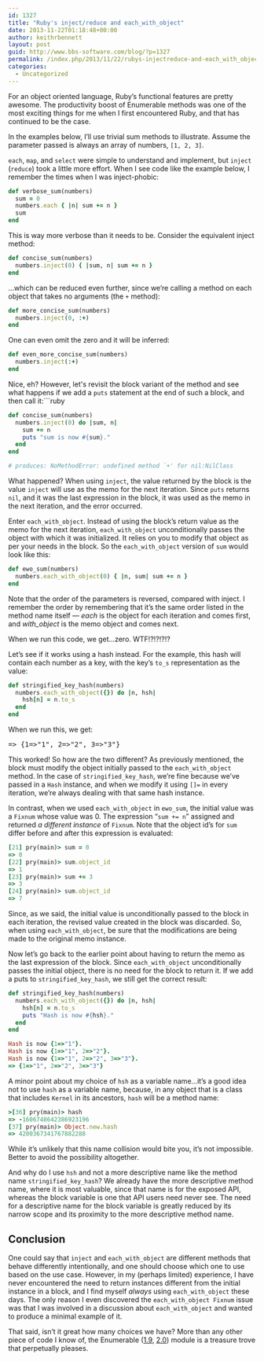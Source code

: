 ```yaml
---
id: 1327
title: "Ruby's inject/reduce and each_with_object"
date: 2013-11-22T01:18:48+00:00
author: keithrbennett
layout: post
guid: http://www.bbs-software.com/blog/?p=1327
permalink: /index.php/2013/11/22/rubys-injectreduce-and-each_with_object/
categories:
  - Uncategorized
---
```

For an object oriented language, Ruby&#8217;s functional features are pretty awesome. The productivity boost of Enumerable methods was one of the most exciting things for me when I first encountered Ruby, and that has continued to be the case.

In the examples below, I&#8217;ll use trivial sum methods to illustrate. Assume the parameter passed is always an array of numbers, `[1, 2, 3]`.

`each`, `map`, and `select` were simple to understand and implement, but `inject` (`reduce`) took a little more effort. When I see code like the example below, I remember the times when I was inject-phobic:

```ruby
def verbose_sum(numbers)
  sum = 0
  numbers.each { |n| sum += n }
  sum
end
```

This is way more verbose than it needs to be. Consider the equivalent inject method:

```ruby
def concise_sum(numbers)
  numbers.inject(0) { |sum, n| sum += n }
end
```
&#8230;which can be reduced even further, since we&#8217;re calling a method on each object that takes no arguments (the `+` method):

```ruby
def more_concise_sum(numbers)
  numbers.inject(0, :+)
end
```

One can even omit the zero and it will be inferred:

```ruby
def even_more_concise_sum(numbers)
  numbers.inject(:+)
end
```

Nice, eh? However, let's revisit the block variant of the method and see what happens if we add a `puts` statement at the end of such a block, and then call it:```ruby

```ruby
def concise_sum(numbers)
  numbers.inject(0) do |sum, n|
    sum += n
    puts "sum is now #{sum}."
  end
end

# produces: NoMethodError: undefined method `+' for nil:NilClass
```


What happened? When using `inject`, the value returned by the block is the value `inject` will use as the memo for the next iteration. Since `puts` returns `nil`, and it was the last expression in the block, it was used as the memo in the next iteration, and the error occurred.

Enter `each_with_object`. Instead of using the block&#8217;s return value as the memo for the next iteration, `each_with_object` unconditionally passes the object with which it was initialized. It relies on you to modify that object as per your needs in the block. So the `each_with_object` version of `sum` would look like this:

```ruby
def ewo_sum(numbers)
  numbers.each_with_object(0) { |n, sum| sum += n }
end
```

Note that the order of the parameters is reversed, compared with inject. I remember the order by remembering that it&#8217;s the same order listed in the method name itself &#8212; _each_ is the object for each iteration and comes first, and _with_object_ is the memo object and comes next.

When we run this code, we get&#8230;zero. WTF!?!?!?!?

Let&#8217;s see if it works using a hash instead. For the example, this hash will contain each number as a key, with the key&#8217;s `to_s` representation as the value:

```ruby
def stringified_key_hash(numbers)
  numbers.each_with_object({}) do |n, hsh|
    hsh[n] = n.to_s
  end
end
```

When we run this, we get:

<pre class="brush: ruby; title: ; notranslate" title="">=> {1=>"1", 2=>"2", 3=>"3"}
</pre>

This worked! So how are the two different? As previously mentioned, the block must modify the object initially passed to the `each_with_object` method. In the case of `stringified_key_hash`, we&#8217;re fine because we&#8217;ve passed in a `Hash` instance, and when we modify it using `[]=` in every iteration, we&#8217;re always dealing with that same hash instance.

In contrast, when we used `each_with_object` in `ewo_sum`, the initial value was a `Fixnum` whose value was 0. The expression &#8220;`sum += n`&#8221; assigned and returned _a different instance_ of `Fixnum`. Note that the object id&#8217;s for `sum` differ before and after this expression is evaluated:

```ruby
[21] pry(main)> sum = 0
=> 0
[22] pry(main)> sum.object_id
=> 1
[23] pry(main)> sum += 3
=> 3
[24] pry(main)> sum.object_id
=> 7
```

Since, as we said, the initial value is unconditionally passed to the block in each iteration, the revised value created in the block was discarded. So, when using `each_with_object`, be sure that the modifications are being made to the original memo instance.

Now let&#8217;s go back to the earlier point about having to return the memo as the last expression of the block. Since `each_with_object` unconditionally passes the initial object, there is no need for the block to return it. If we add a puts to `stringified_key_hash`, we still get the correct result:

```ruby
def stringified_key_hash(numbers)
  numbers.each_with_object({}) do |n, hsh|
    hsh[n] = n.to_s
    puts "Hash is now #{hsh}."
  end
end

Hash is now {1=>"1"}.
Hash is now {1=>"1", 2=>"2"}.
Hash is now {1=>"1", 2=>"2", 3=>"3"}.
=> {1=>"1", 2=>"2", 3=>"3"}
```


A minor point about my choice of `hsh` as a variable name&#8230;it&#8217;s a good idea not to use `hash` as a variable name, because, in any object that is a class that includes `Kernel` in its ancestors, `hash` will be a method name:

```ruby
>[36] pry(main)> hash
=> -1606748642386923196
[37] pry(main)> Object.new.hash
=> 4200367341767882288
```

While it&#8217;s unlikely that this name collision would bite you, it&#8217;s not impossible. Better to avoid the possibility altogether.

And why do I use `hsh` and not a more descriptive name like the method name `stringified_key_hash`? We already have the more descriptive method name, where it is most valuable, since that name is for the exposed API, whereas the block variable is one that API users need never see. The need for a descriptive name for the block variable is greatly reduced by its narrow scope and its proximity to the more descriptive method name.

## Conclusion

One could say that `inject` and `each_with_object` are different methods that behave differently intentionally, and one should choose which one to use based on the use case. However, in my (perhaps limited) experience, I have never encountered the need to return instances different from the initial instance in a block, and I find myself _always_ using `each_with_object` these days. The only reason I even discovered the `each_with_object Fixnum` issue was that I was involved in a discussion about `each_with_object` and wanted to produce a minimal example of it.

That said, isn&#8217;t it great how many choices we have? More than any other piece of code I know of, the Enumerable ([1.9](http://apidock.com/ruby/v1_9_3_392/Enumerable), [2.0](http://ruby-doc.org/core-2.0.0/Enumerable.html "Enumerable 2.0")) module is a treasure trove that perpetually pleases.